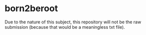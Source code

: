 # born2beroot
Due to the nature of this subject, this repository will not be the raw submission (because that would be a meaningless txt file).
